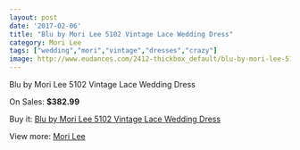 ```yaml
---
layout: post
date: '2017-02-06'
title: "Blu by Mori Lee 5102 Vintage Lace Wedding Dress"
category: Mori Lee
tags: ["wedding","mori","vintage","dresses","crazy"]
image: http://www.eudances.com/2412-thickbox_default/blu-by-mori-lee-5102-vintage-lace-wedding-dress.jpg
---
```

Blu by Mori Lee 5102 Vintage Lace Wedding Dress

On Sales: **$382.99**
<a href="https://www.eudances.com/en/mori-lee/804-blu-by-mori-lee-5102-vintage-lace-wedding-dress.html"><amp-img layout="responsive" width="600" height="600" src="//www.eudances.com/2412-thickbox_default/blu-by-mori-lee-5102-vintage-lace-wedding-dress.jpg" alt="Blu by Mori Lee 5102 Vintage Lace Wedding Dress 0" /></a>
<a href="https://www.eudances.com/en/mori-lee/804-blu-by-mori-lee-5102-vintage-lace-wedding-dress.html"><amp-img layout="responsive" width="600" height="600" src="//www.eudances.com/2414-thickbox_default/blu-by-mori-lee-5102-vintage-lace-wedding-dress.jpg" alt="Blu by Mori Lee 5102 Vintage Lace Wedding Dress 1" /></a>
<a href="https://www.eudances.com/en/mori-lee/804-blu-by-mori-lee-5102-vintage-lace-wedding-dress.html"><amp-img layout="responsive" width="600" height="600" src="//www.eudances.com/2413-thickbox_default/blu-by-mori-lee-5102-vintage-lace-wedding-dress.jpg" alt="Blu by Mori Lee 5102 Vintage Lace Wedding Dress 2" /></a>

Buy it: [Blu by Mori Lee 5102 Vintage Lace Wedding Dress](https://www.eudances.com/en/mori-lee/804-blu-by-mori-lee-5102-vintage-lace-wedding-dress.html "Blu by Mori Lee 5102 Vintage Lace Wedding Dress")

View more: [Mori Lee](https://www.eudances.com/en/9-mori-lee "Mori Lee")